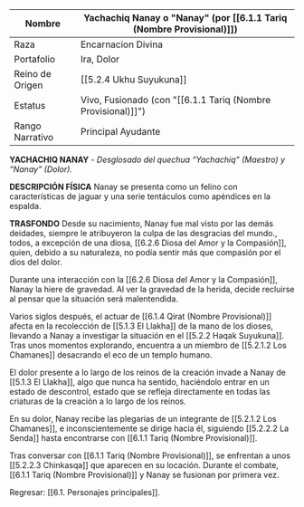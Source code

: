 
| Nombre          | Yachachiq Nanay o "Nanay" (por [[6.1.1 Tariq (Nombre Provisional)]]) |
| --------------- | -------------------------------------------------------------------- |
| Raza            | Encarnacion Divina                                                   |
| Portafolio      | Ira, Dolor                                                           |
| Reino de Origen | [[5.2.4 Ukhu Suyukuna]]                                              |
| Estatus         | Vivo, Fusionado (con "[[6.1.1 Tariq (Nombre Provisional)]]")         |
| Rango Narrativo | Principal Ayudante                                                   |
**YACHACHIQ NANAY** - _Desglosado del quechua “Yachachiq” (Maestro) y “Nanay” (Dolor)._

**DESCRIPCIÓN FÍSICA**
Nanay se presenta como un felino con características de jaguar y una serie tentáculos como apéndices en la espalda.

**TRASFONDO**
Desde su nacimiento, Nanay fue mal visto por las demás deidades, siempre le atribuyeron la culpa de las desgracias del mundo., todos, a excepción de una diosa, [[6.2.6 Diosa del Amor y la Compasión]], quien, debido a su naturaleza, no podía sentir más que compasión por el dios del dolor.

Durante una interacción con la [[6.2.6 Diosa del Amor y la Compasión]], Nanay la hiere de gravedad. Al ver la gravedad de la herida, decide recluirse al pensar que la situación será malentendida.

Varios siglos después, el actuar de [[6.1.4 Qirat (Nombre Provisional)]] afecta en la recolección de [[5.1.3 El Llakha]] de la mano de los dioses, llevando a Nanay a investigar la situación en el  [[5.2.2 Haqak Suyukuna]]. Tras unos momentos explorando, encuentra a un miembro de [[5.2.1.2 Los Chamanes]] desacrando el eco de un templo humano.

El dolor presente a lo largo de los reinos de la creación invade a Nanay de [[5.1.3 El Llakha]], algo que nunca ha sentido, haciéndolo entrar en un estado de descontrol, estado que se refleja directamente en todas las criaturas de la creación a lo largo de los reinos.

En su dolor, Nanay recibe las plegarias de un integrante de [[5.2.1.2 Los Chamanes]], e inconscientemente se dirige hacia él, siguiendo [[5.2.2.2 La Senda]] hasta encontrarse con [[6.1.1 Tariq (Nombre Provisional)]].

Tras conversar con [[6.1.1 Tariq (Nombre Provisional)]], se enfrentan a unos [[5.2.2.3 Chinkasqa]] que aparecen en su locación. Durante el combate, [[6.1.1 Tariq (Nombre Provisional)]] y Nanay se fusionan por primera vez.

Regresar: [[6.1. Personajes principales]].